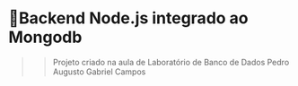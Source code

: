 # 🚀Backend Node.js integrado ao Mongodb
>> Projeto criado na aula de Laboratório de Banco de Dados
Pedro Augusto
Gabriel Campos


